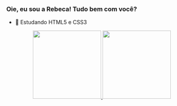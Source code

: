 ### Oie, eu sou a Rebeca! Tudo bem com você?


- 🌱 Estudando HTML5 e CSS3

<div align=center> 
  <a href = "https://github.com/rebecamb">
  <img height = "180em" src = "https://github-readme-stats.vercel.app/api?username=rebecamb&show_icons=true&theme=pink&include_all_commits=true&count_private=true"/>
  <img height="180em" src="https://github-readme-stats.vercel.app/api/top-langs/?username=rebecamb&layout=compact&langs_count=7&theme=pink"/>
</div>

##



